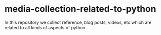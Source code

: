 # media-collection-related-to-python
In this repository we collect reference, blog posts, videos, etc which are related to all kinds of aspects of python
